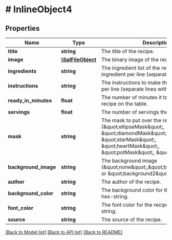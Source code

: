 # # InlineObject4

## Properties

Name | Type | Description | Notes
------------ | ------------- | ------------- | -------------
**title** | **string** | The title of the recipe. | 
**image** | [**\SplFileObject**](\SplFileObject.md) | The binary image of the recipe as jpg. | 
**ingredients** | **string** | The ingredient list of the recipe, one ingredient per line (separate lines with \\n). | 
**instructions** | **string** | The instructions to make the recipe. One step per line (separate lines with \\n). | 
**ready_in_minutes** | **float** | The number of minutes it takes to get the recipe on the table. | 
**servings** | **float** | The number of servings the recipe makes. | 
**mask** | **string** | The mask to put over the recipe image (\&quot;ellipseMask\&quot;, \&quot;diamondMask\&quot;, \&quot;starMask\&quot;, \&quot;heartMask\&quot;, \&quot;potMask\&quot;, \&quot;fishMask\&quot;). | 
**background_image** | **string** | The background image (\&quot;none\&quot;,\&quot;background1\&quot;, or \&quot;background2\&quot;). | 
**author** | **string** | The author of the recipe. | [optional] 
**background_color** | **string** | The background color for the recipe card as a hex-string. | [optional] 
**font_color** | **string** | The font color for the recipe card as a hex-string. | [optional] 
**source** | **string** | The source of the recipe. | [optional] 

[[Back to Model list]](../../README.md#documentation-for-models) [[Back to API list]](../../README.md#documentation-for-api-endpoints) [[Back to README]](../../README.md)


